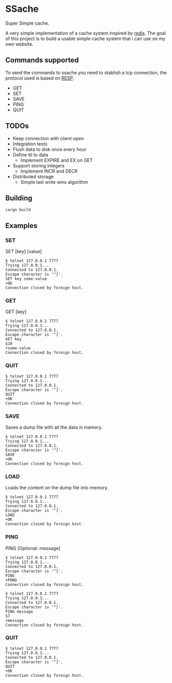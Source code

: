 # SSache

Super Simple cache.

A very simple implementation of a cache system inspired by
[redis][0]. The goal of this project is to build a usable simple cache
system that i can use on my own website.

## Commands supported

To send the commands to ssache you need to stablish a tcp connection, the protocol used is based on [RESP][1].

- GET
- SET
- SAVE
- PING
- QUIT

## TODOs

- Keep connection with client open
- Integration tests
- Flush data to disk once every hour
- Define ttl to data
  - Implement EXPIRE and EX on GET
- Support storing integers
  - Implement INCR and DECR
- Distributed storage
  - Simple last write wins algorithm

## Building

```shell
cargo build
```

## Examples

### SET

SET [key] [value]

```shell
$ telnet 127.0.0.1 7777
Trying 127.0.0.1...
Connected to 127.0.0.1.
Escape character is '^]'.
SET key some-value
+OK
Connection closed by foreign host.
```

### GET

GET [key]

```shell
$ telnet 127.0.0.1 7777
Trying 127.0.0.1...
Connected to 127.0.0.1.
Escape character is '^]'.
GET key
$10
+some-value
Connection closed by foreign host.
```

### QUIT

```shell
$ telnet 127.0.0.1 7777
Trying 127.0.0.1...
Connected to 127.0.0.1.
Escape character is '^]'.
QUIT
+OK
Connection closed by foreign host.
```

### SAVE

Saves a dump file with all the data in memory.

```shell
$ telnet 127.0.0.1 7777
Trying 127.0.0.1...
Connected to 127.0.0.1.
Escape character is '^]'.
SAVE
+OK
Connection closed by foreign host.
```

### LOAD

Loads the content on the dump file into memory.

```shell
$ telnet 127.0.0.1 7777
Trying 127.0.0.1...
Connected to 127.0.0.1.
Escape character is '^]'.
LOAD
+OK
Connection closed by foreign host.
```
### PING

PING [Optional: message]

```shell
$ telnet 127.0.0.1 7777
Trying 127.0.0.1...
Connected to 127.0.0.1.
Escape character is '^]'.
PING
+PONG
Connection closed by foreign host.
```

```shell
$ telnet 127.0.0.1 7777
Trying 127.0.0.1...
Connected to 127.0.0.1.
Escape character is '^]'.
PING message
$7
+message
Connection closed by foreign host.
```

### QUIT

```shell
$ telnet 127.0.0.1 7777
Trying 127.0.0.1...
Connected to 127.0.0.1.
Escape character is '^]'.
QUIT
+OK
Connection closed by foreign host.
```

[0]: https://redis.io/
[1]: https://redis.io/docs/reference/protocol-spec/
